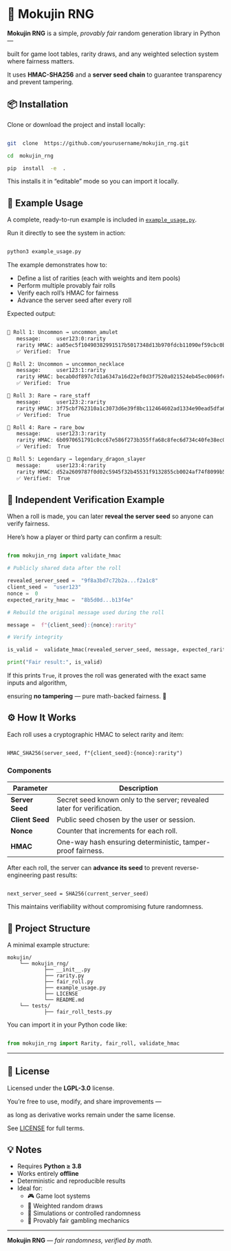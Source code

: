 
# 🎲 Mokujin RNG

**Mokujin RNG** is a simple, *provably fair* random generation library in Python —

built for game loot tables, rarity draws, and any weighted selection system where fairness matters.

It uses **HMAC-SHA256** and a **server seed chain** to guarantee transparency and prevent tampering.

## 📦 Installation

Clone or download the project and install locally:

```bash

git  clone  https://github.com/yourusername/mokujin_rng.git

cd  mokujin_rng

pip  install  -e  .

````

This  installs  it  in  “editable”  mode  so  you  can  import  it  locally.

## 📘 Example Usage

A  complete,  ready-to-run  example  is  included  in [`example_usage.py`](./example_usage.py).

Run  it  directly  to  see  the  system  in  action:
```bash

python3 example_usage.py

```
The example demonstrates how to:

* Define a list of rarities (each with weights and item pools)
* Perform multiple provably fair rolls
* Verify each roll’s HMAC for fairness
* Advance the server seed after every roll

Expected output:

```bash

🎲 Roll 1: Uncommon → uncommon_amulet
   message:     user123:0:rarity
   rarity HMAC: aa05ec5f10490382991517b5017348d13b970fdcb11090ef59cbc0b4cc2e32d3
   ✅ Verified:  True

🎲 Roll 2: Uncommon → uncommon_necklace
   message:     user123:1:rarity
   rarity HMAC: becab0df897c7d1a6347a16d22ef0d3f7520a021524eb45ec0069fc03bacc940
   ✅ Verified:  True

🎲 Roll 3: Rare → rare_staff
   message:     user123:2:rarity
   rarity HMAC: 3f75cbf762310a1c3073d6e39f8bc112464602ad1334e90ead5dfa6d91d60725
   ✅ Verified:  True

🎲 Roll 4: Rare → rare_bow
   message:     user123:3:rarity
   rarity HMAC: 6b0970651791c0cc67e586f273b355ffa68c8fec6d734c40fe38ec02cc886664
   ✅ Verified:  True

🎲 Roll 5: Legendary → legendary_dragon_slayer
   message:     user123:4:rarity
   rarity HMAC: d52a2609787f0d02c5945f32b45531f9132855cb0024af74f8099b56f723083f
   ✅ Verified:  True

```

## 🔎 Independent Verification Example

When a roll is made, you can later **reveal the server seed** so anyone can verify fairness.

Here’s how a player or third party can confirm a result:

```python

from mokujin_rng import validate_hmac

# Publicly shared data after the roll

revealed_server_seed =  "9f8a3bd7c72b2a...f2a1c8"
client_seed =  "user123"
nonce =  0
expected_rarity_hmac =  "8b5d0d...b13f4e"

# Rebuild the original message used during the roll

message =  f"{client_seed}:{nonce}:rarity"

# Verify integrity

is_valid =  validate_hmac(revealed_server_seed, message, expected_rarity_hmac)

print("Fair result:", is_valid)

```

If this prints `True`, it proves the roll was generated with the exact same inputs and algorithm,

ensuring **no tampering** — pure math-backed fairness. 🧮

## ⚙️ How It Works

Each roll uses a cryptographic HMAC to select rarity and item:

```

HMAC_SHA256(server_seed, f"{client_seed}:{nonce}:rarity")

```
### Components

| Parameter       | Description                                                           |
|-----------------|------------------------------------------------------------------------|
| **Server Seed** | Secret seed known only to the server; revealed later for verification. |
| **Client Seed** | Public seed chosen by the user or session.                             |
| **Nonce**       | Counter that increments for each roll.                                 |
| **HMAC**        | One-way hash ensuring deterministic, tamper-proof fairness.            |


After each roll, the server can **advance its seed** to prevent reverse-engineering past results:
```

next_server_seed = SHA256(current_server_seed)

```

This maintains verifiability without compromising future randomness.

## 📁 Project Structure
A minimal example structure:
```
mokujin/
	└── mokujin_rng/
			├── __init__.py
			├── rarity.py
			├── fair_roll.py
			├── example_usage.py
			├── LICENSE
			└── README.md
	└── tests/
			├── fair_roll_tests.py

```

  

You can import it in your Python code like:

  

```python

from mokujin_rng import Rarity, fair_roll, validate_hmac

```
---

## 🧩 License

Licensed under the **LGPL-3.0** license.

You’re free to use, modify, and share improvements —

as long as derivative works remain under the same license.

See [LICENSE](./LICENSE) for full terms.

## 💡 Notes
* Requires **Python ≥ 3.8**
* Works entirely **offline**
* Deterministic and reproducible results
* Ideal for:
	* 🎮 Game loot systems
	* 🎲 Weighted random draws
	* 🧠 Simulations or controlled randomness
	* 🔐 Provably fair gambling mechanics

  

---

  

**Mokujin RNG** — *fair randomness, verified by math.*